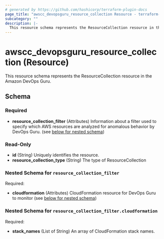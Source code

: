 ```yaml
---
# generated by https://github.com/hashicorp/terraform-plugin-docs
page_title: "awscc_devopsguru_resource_collection Resource - terraform-provider-awscc"
subcategory: ""
description: |-
  This resource schema represents the ResourceCollection resource in the Amazon DevOps Guru.
---
```


# awscc_devopsguru_resource_collection (Resource)

This resource schema represents the ResourceCollection resource in the Amazon DevOps Guru.



<!-- schema generated by tfplugindocs -->
## Schema

### Required

- **resource_collection_filter** (Attributes) Information about a filter used to specify which AWS resources are analyzed for anomalous behavior by DevOps Guru. (see [below for nested schema](#nestedatt--resource_collection_filter))

### Read-Only

- **id** (String) Uniquely identifies the resource.
- **resource_collection_type** (String) The type of ResourceCollection

<a id="nestedatt--resource_collection_filter"></a>
### Nested Schema for `resource_collection_filter`

Required:

- **cloudformation** (Attributes) CloudFormation resource for DevOps Guru to monitor (see [below for nested schema](#nestedatt--resource_collection_filter--cloudformation))

<a id="nestedatt--resource_collection_filter--cloudformation"></a>
### Nested Schema for `resource_collection_filter.cloudformation`

Required:

- **stack_names** (List of String) An array of CloudFormation stack names.


